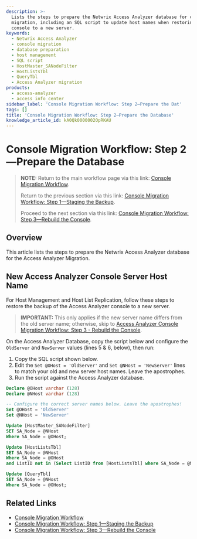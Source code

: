 ```yaml
---
description: >-
  Lists the steps to prepare the Netwrix Access Analyzer database for console
  migration, including an SQL script to update host names when restoring the
  console to a new server.
keywords:
  - Netwrix Access Analyzer
  - console migration
  - database preparation
  - host management
  - SQL script
  - HostMaster_SANodeFilter
  - HostListsTbl
  - QueryTbl
  - Access Analyzer migration
products:
  - access-analyzer
  - access_info_center
sidebar_label: 'Console Migration Workflow: Step 2—Prepare the Dat'
tags: []
title: 'Console Migration Workflow: Step 2—Prepare the Database'
knowledge_article_id: kA0Qk0000002OpRKAU
---
```


# Console Migration Workflow: Step 2—Prepare the Database

> **NOTE:** Return to the main workflow page via this link: [Console Migration Workflow](https://docs.netwrix.com/docs/kb/accessanalyzer/console-migration-workflow.md).
>
> Return to the previous section via this link: [Console Migration Workflow: Step 1—Staging the Backup](https://docs.netwrix.com/docs/kb/accessanalyzer/console-migration-workflow-step-1-staging-the-backup).
>
> Proceed to the next section via this link: [Console Migration Workflow: Step 3—Rebuild the Console](https://docs.netwrix.com/docs/kb/accessanalyzer/console-migration-workflow-step-3-rebuild-the-console).

## Overview

This article lists the steps to prepare the Netwrix Access Analyzer database for the Access Analyzer Migration.

## New Access Analyzer Console Server Host Name

For Host Management and Host List Replication, follow these steps to restore the backup of the Access Analyzer console to a new server.

> **IMPORTANT:** This only applies if the new server name differs from the old server name; otherwise, skip to [Access Analyzer Console Migration Workflow: Step 3 - Rebuild the Console](https://helpcenter.netwrix.com/bundle/z-kb-articles-salesforce/page/kA0Qk0000001T1ZKAU.html).

On the Access Analyzer Database, copy the script below and configure the `OldServer` and `NewServer` values (lines 5 & 6, below), then run:

1. Copy the SQL script shown below.
2. Edit the `Set @OHost = 'OldServer'` and `Set @NHost = 'NewServer'` lines to match your old and new server host names. Leave the apostrophes.
3. Run the script against the Access Analyzer database.

```sql
Declare @OHost varchar (128)
Declare @NHost varchar (128)

-- Configure the correct server names below. Leave the apostrophes!
Set @OHost = 'OldServer'
Set @NHost = 'NewServer'

Update [HostMaster_SANodeFilter]
SET SA_Node = @NHost
Where SA_Node = @OHost;

Update [HostListsTbl]
SET SA_Node = @NHost
Where SA_Node = @OHost
and ListID not in (Select ListID from [HostListsTbl] where SA_Node = @NHost);

Update [QueryTbl]
SET SA_Node = @NHost
Where SA_Node = @OHost;
```

## Related Links

- [Console Migration Workflow](https://docs.netwrix.com/docs/kb/accessanalyzer/console-migration-workflow.md)
- [Console Migration Workflow: Step 1—Staging the Backup](https://docs.netwrix.com/docs/kb/accessanalyzer/console-migration-workflow-step-1-staging-the-backup)
- [Console Migration Workflow: Step 3—Rebuild the Console](https://docs.netwrix.com/docs/kb/accessanalyzer/console-migration-workflow-step-3-rebuild-the-console)
